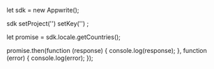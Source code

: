 let sdk = new Appwrite();

sdk
    setProject('')
    setKey('')
;

let promise = sdk.locale.getCountries();

promise.then(function (response) {
    console.log(response);
}, function (error) {
    console.log(error);
});